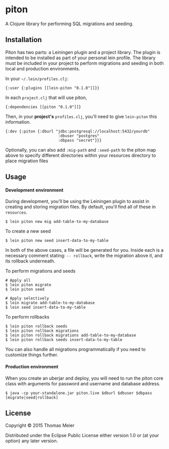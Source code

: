 # piton

A Clojure library for performing SQL migrations and seeding.

## Installation

Piton has two parts: a Leiningen plugin and a project library.
The plugin is intended to be installed as part of your personal lein profile.
The library must be included in your project to perform migrations and seeding
in both local and production environments.

In your `~/.lein/profiles.clj`:

    {:user {:plugins [[lein-piton "0.1.0"]]}}

In each `project.clj` that will use piton,

    {:dependencies [[piton "0.1.0"]]}

Then, in your **project's** `profiles.clj`, you'll need to give `lein-piton`
this information.

    {:dev {:piton {:dburl "jdbc:postgresql://localhost:5432/yourdb"
                           :dbuser "postgres"
                           :dbpass "secret"}}}

Optionally, you can also add `:mig-path` and `:seed-path` to the piton map
 above to specify different directories within your resources directory to
  place migration files

## Usage

#### Development environment

During development, you'll be using the Leiningen plugin to assist in creating
and storing migration files. By default, you'll find all of these in
`resources`.

    $ lein piton new mig add-table-to-my-database

To create a new seed

    $ lein piton new seed insert-data-to-my-table

In both of the above cases, a file will be generated for you. Inside each is a
necessary comment stating: `-- rollback`, write the migration above it, and its
rollback underneath.

To perform migrations and seeds

    # Apply all
    $ lein piton migrate
    $ lein piton seed

    # Apply selectively
    $ lein migrate add-table-to-my-database
    $ lein seed insert-data-to-my-table

To perform rollbacks

    $ lein piton rollback seeds
    $ lein piton rollback migrations
    $ lein piton rollback migrations add-table-to-my-database
    $ lein piton rollback seeds insert-data-to-my-table

You can also handle all migrations programmatically if you need to customize
 things further.

#### Production environment

When you create an uberjar and deploy, you will need to run the piton core class
with arguments for password and username and database address.

    $ java -cp your-standalone.jar piton.live $dburl $dbuser $dbpass [migrate|seed|rollback]

## License

Copyright © 2015 Thomas Meier

Distributed under the Eclipse Public License either version 1.0 or (at
your option) any later version.
